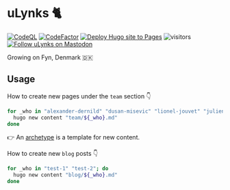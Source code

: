 <!-- markdownlint-disable MD033 MD041 -->
# uLynks 🐈

[![CodeQL](https://github.com/ulynks/www/actions/workflows/codeql.yml/badge.svg?branch=dev)](https://github.com/ulynks/www/actions/workflows/codeql.yml)
[![CodeFactor](https://www.codefactor.io/repository/github/ulynks/www/badge)](https://www.codefactor.io/repository/github/ulynks/www)
[![Deploy Hugo site to Pages](https://github.com/ulynks/www/actions/workflows/hugo.yml/badge.svg)](https://github.com/ulynks/www/actions/workflows/hugo.yml)
![visitors](https://visitor-badge.laobi.icu/badge?page_id=ulynks.www)
[![Follow uLynks on Mastodon](https://img.shields.io/mastodon/follow/111813739207573245)](https://mastodon.social/@ulynks "Follow @ulynks@mastodon.social on Mastodon")

Growing on Fyn, Denmark 🇩🇰

## Usage

How to create new pages under the `team` section 👇

```bash
for _who in "alexander-dernild" "dusan-misevic" "lionel-jouvet" "julien-vieillefont"; do
  hugo new content "team/${_who}.md"
done
```

:point_right: An [archetype](https://gohugo.io/content-management/archetypes/#overview) is a template for new content.

How to create new `blog` posts 👇

```bash
for _who in "test-1" "test-2"; do
  hugo new content "blog/${_who}.md"
done
```
